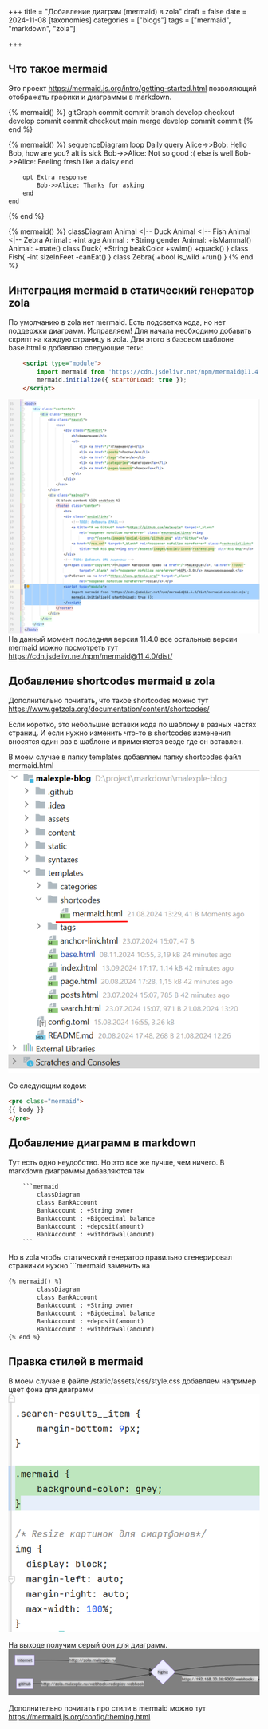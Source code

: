 +++
title = "Добавление диаграм (mermaid) в zola"
draft = false
date = 2024-11-08
[taxonomies]
categories = ["blogs"]
tags = ["mermaid", "markdown", "zola"]

+++
## Что такое mermaid
Это проект https://mermaid.js.org/intro/getting-started.html позволяющий отображать графики и диаграммы в markdown.

{% mermaid() %}
gitGraph
       commit
       commit
       branch develop
       checkout develop
       commit
       commit
       checkout main
       merge develop
       commit
       commit
{% end %}

{% mermaid() %}
sequenceDiagram
    loop Daily query
        Alice->>Bob: Hello Bob, how are you?
        alt is sick
            Bob->>Alice: Not so good :(
        else is well
            Bob->>Alice: Feeling fresh like a daisy
        end

        opt Extra response
            Bob->>Alice: Thanks for asking
        end
    end
{% end %}

{% mermaid() %}
classDiagram
    Animal <|-- Duck
    Animal <|-- Fish
    Animal <|-- Zebra
    Animal : +int age
    Animal : +String gender
    Animal: +isMammal()
    Animal: +mate()
    class Duck{
        +String beakColor
        +swim()
        +quack()
    }
    class Fish{
        -int sizeInFeet
        -canEat()
    }
    class Zebra{
        +bool is_wild
        +run()
    }
{% end %}


## Интеграция mermaid в статический генератор zola
По умолчанию в zola нет mermaid. Есть подсветка кода, но нет поддержки диаграмм. Исправляем!
Для начала необходимо добавить скрипт на каждую страницу в zola. Для этого в базовом шаблоне base.html я добавляю следующие теги:
```html
    <script type="module">
    	import mermaid from 'https://cdn.jsdelivr.net/npm/mermaid@11.4.0/dist/mermaid.esm.min.mjs';
        mermaid.initialize({ startOnLoad: true });
    </script>
```

![base_template.png](base_template.png)
На данный момент последняя версия 11.4.0 все остальные версии mermaid можно посмотреть тут https://cdn.jsdelivr.net/npm/mermaid@11.4.0/dist/

## Добавление shortcodes mermaid в zola
Дополнительно почитать, что такое shortcodes можно тут https://www.getzola.org/documentation/content/shortcodes/

Если коротко, это небольшие вставки кода по шаблону в разных частях страниц. И если нужно изменить что-то в shortcodes изменения вносятся один раз в шаблоне и применяется везде где он вставлен.

В моем случае в папку templates добавляем папку shortcodes файл mermaid.html
![shortcodes_mermaid.png](shortcodes_mermaid.png)

Со следующим кодом:
```html
<pre class="mermaid">
{{ body }}
</pre>
```

## Добавление диаграмм в markdown
Тут есть одно неудобство. Но это все же лучше, чем ничего. В markdown диаграммы добавляются так 
```
    ```mermaid
        classDiagram
        class BankAccount
        BankAccount : +String owner
        BankAccount : +Bigdecimal balance
        BankAccount : +deposit(amount)
        BankAccount : +withdrawal(amount)
    ```
```
Но в zola чтобы статический генератор правильно сгенерировал странички нужно ```mermaid заменить на 
```
{% mermaid() %}
        classDiagram
        class BankAccount
        BankAccount : +String owner
        BankAccount : +Bigdecimal balance
        BankAccount : +deposit(amount)
        BankAccount : +withdrawal(amount)
{% end %}
```

## Правка стилей в mermaid
В моем случае в файле /static/assets/css/style.css добавляем например цвет фона для диаграмм
![mermaid_style.png](mermaid_style.png)

На выходе получим серый фон для диаграмм.
![gray_style_mermaid.png](gray_style_mermaid.png)

Дополнительно почитать про стили в mermaid можно тут https://mermaid.js.org/config/theming.html


